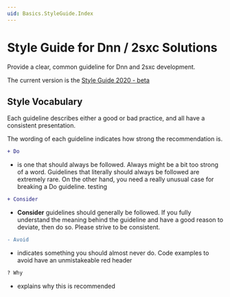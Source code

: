 ```yaml
---
uid: Basics.StyleGuide.Index
---
```


# Style Guide for Dnn / 2sxc Solutions

Provide a clear, common guideline for Dnn and 2sxc development. 

The current version is the [Style Guide 2020 - beta](xref:Basics.StyleGuide.2021)

## Style Vocabulary
Each guideline describes either a good or bad practice, and all have a consistent presentation.

The wording of each guideline indicates how strong the recommendation is.

```diff
+ Do
```
* is one that should always be followed. Always might be a bit too strong of a word. Guidelines that literally should always be followed are extremely rare. On the other hand, you need a really unusual case for breaking a Do guideline. testing

```diff
+ Consider
```

* **Consider** guidelines should generally be followed. If you fully understand the meaning behind the guideline and have a good reason to deviate, then do so. Please strive to be consistent.

```diff
- Avoid
```
* indicates something you should almost never do. Code examples to avoid have an unmistakeable red header

```diff
? Why
```
* explains why this is recommended